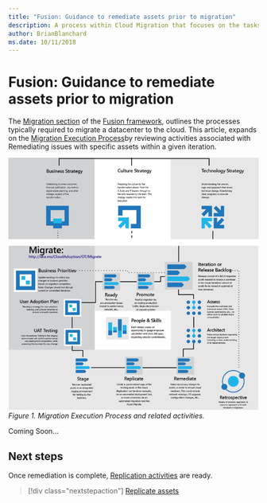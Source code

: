 ```yaml
---
title: "Fusion: Guidance to remediate assets prior to migration"
description: A process within Cloud Migration that focuses on the tasks of migrating workloads to the cloud
author: BrianBlanchard
ms.date: 10/11/2018
---
```


# Fusion: Guidance to remediate assets prior to migration

The [Migration section](../overview.md) of the [Fusion framework](../../overview.md), outlines the processes typically required to migrate a datacenter to the cloud. This article, expands on the [Migration Execution Process](overview.md)by reviewing activities associated with Remediating issues with specific assets within a given iteration.
  
![Migration Execution Process and related activities](../../_images/migration-execute.png)
*Figure 1. Migration Execution Process and related activities.*

Coming Soon...

## Next steps

Once remediation is complete, [Replication activities](replicate.md) are ready.

> [!div class="nextstepaction"]
> [Replicate assets](replicate.md)